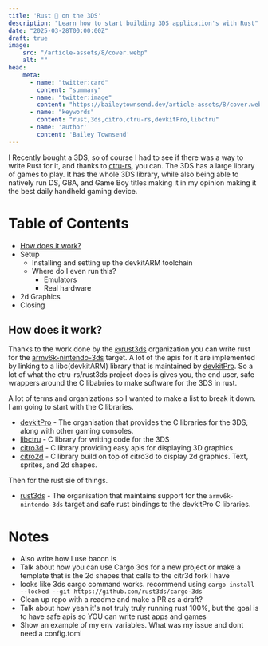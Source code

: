 ```yaml
---
title: 'Rust 🦀 on the 3DS'
description: "Learn how to start building 3DS application's with Rust"
date: "2025-03-28T00:00:00Z"
draft: true
image:
    src: "/article-assets/8/cover.webp"
    alt: ""
head:
    meta:
      - name: "twitter:card"
        content: "summary"
      - name: "twitter:image"
        content: "https://baileytownsend.dev/article-assets/8/cover.webp"
      - name: "keywords"    
        content: "rust,3ds,citro,ctru-rs,devkitPro,libctru"
      - name: 'author'
        content: 'Bailey Townsend'
---
```


I Recently bought a 3DS, so of course I had to see if there was a way to write Rust for it, and thanks to [ctru-rs](https://github.com/rust3ds), you can. The 3DS has a large library of games to play. 
It has the whole 3DS library, while also being able to natively run DS, GBA, and Game Boy titles making it in my opinion making it the best daily handheld gaming device.

# Table of Contents
* [How does it work?](#how-does-it-work)
* Setup
  * Installing and setting up the devkitARM toolchain
  * Where do I even run this?
    * Emulators
    * Real hardware
* 2d Graphics
* Closing


## How does it work?
Thanks to the work done by the [@rust3ds](https://github.com/rust3ds) organization you can write rust for the [armv6k-nintendo-3ds](https://doc.rust-lang.org/beta/rustc/platform-support/armv6k-nintendo-3ds.html#armv6k-nintendo-3ds) target.
A lot of the apis for it are implemented by linking to a libc(devkitARM) library that is maintained by [devkitPro](https://devkitpro.org/wiki/Getting_Started). So a lot of what the ctru-rs/rust3ds project does is gives you, the end user, safe wrappers around the C libabries to make software for the 3DS in rust.

A lot of terms and organizations so I wanted to make a list to break it down. I am going to start with the C libraries. 
- [devkitPro](https://devkitpro.org/wiki/Getting_Started) - The organisation that provides the C libraries for the 3DS, along with other gaming consoles. 
- [libctru](https://github.com/devkitPro/libctru) -  C library for writing code for the 3DS
- [citro3d](https://github.com/devkitPro/citro3d) - C library providing easy apis for displaying 3D graphics
- [citro2d](https://github.com/devkitPro/citro2d) - C library build on top of citro3d to display 2d graphics. Text, sprites, and 2d shapes.

Then for the rust sie of things.
- [rust3ds](https://github.com/rust3ds) - The organisation that maintains support for the `armv6k-nintendo-3ds` target and safe rust bindings to the devkitPro C libraries.



# Notes
* Also write how I use bacon ls
* Talk about how you can use Cargo 3ds for a new project or make a template that is the 2d shapes that calls to the citr3d fork I have
* looks like 3ds cargo command works. recommend using `cargo install --locked --git https://github.com/rust3ds/cargo-3ds`
* Clean up repo with a readme and make a PR as a draft?
* Talk about how yeah it's not truly truly running rust 100%, but the goal is to have safe apis so YOU can write rust apps and games
* Show an example of my env variables. What was my issue and dont need a config.toml